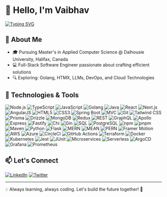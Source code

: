 # 👋 Hello, I'm Vaibhav

[![Typing SVG](https://readme-typing-svg.demolab.com?font=Fira+Code&pause=1000&color=A052F7&width=435&lines=Full-Stack+Software+Engineer;Master's+Student+%40+Dalhousie+University;Crafting+solutions+with+code)](https://git.io/typing-svg)

## 🚀 About Me
- 🎓 Pursuing Master's in Applied Computer Science @ Dalhousie University, Halifax, Canada
- 💻 Full-Stack Software Engineer passionate about crafting efficient solutions
- 🔍 Exploring: Golang, HTMX, LLMs, DevOps, and Cloud Technologies

## 🔧 Technologies & Tools

![Node.js](https://img.shields.io/badge/-Node.js-339933?style=flat-square&logo=Node.js&logoColor=white)
![TypeScript](https://img.shields.io/badge/-TypeScript-3178C6?style=flat-square&logo=TypeScript&logoColor=white)
![JavaScript](https://img.shields.io/badge/-JavaScript-F7DF1E?style=flat-square&logo=JavaScript&logoColor=black)
![Golang](https://img.shields.io/badge/-Golang-00ADD8?style=flat-square&logo=Go&logoColor=white)
![Java](https://img.shields.io/badge/-Java-007396?style=flat-square&logo=Java&logoColor=white)
![React](https://img.shields.io/badge/-React-61DAFB?style=flat-square&logo=React&logoColor=black)
![Next.js](https://img.shields.io/badge/-Next.js-000000?style=flat-square&logo=Next.js&logoColor=white)
![AngularJS](https://img.shields.io/badge/-AngularJS-E23237?style=flat-square&logo=AngularJS&logoColor=white)
![HTML5](https://img.shields.io/badge/-HTML5-E34F26?style=flat-square&logo=HTML5&logoColor=white)
![CSS3](https://img.shields.io/badge/-CSS3-1572B6?style=flat-square&logo=CSS3&logoColor=white)
![Spring Boot](https://img.shields.io/badge/-Spring%20Boot-6DB33F?style=flat-square&logo=Spring%20Boot&logoColor=white)
![MVC](https://img.shields.io/badge/-MVC-888888?style=flat-square)
![Git](https://img.shields.io/badge/-Git-F05032?style=flat-square&logo=Git&logoColor=white)
![Tailwind CSS](https://img.shields.io/badge/-Tailwind%20CSS-38B2AC?style=flat-square&logo=Tailwind%20CSS&logoColor=white)
![Prisma](https://img.shields.io/badge/-Prisma-2D3748?style=flat-square&logo=Prisma&logoColor=white)
![Drizzle](https://img.shields.io/badge/-Drizzle-6A7EC2?style=flat-square)
![MongoDB](https://img.shields.io/badge/-MongoDB-47A248?style=flat-square&logo=MongoDB&logoColor=white)
![Redux](https://img.shields.io/badge/-Redux-764ABC?style=flat-square&logo=Redux&logoColor=white)
![REST](https://img.shields.io/badge/-REST-FF6C37?style=flat-square)
![GraphQL](https://img.shields.io/badge/-GraphQL-E10098?style=flat-square&logo=GraphQL&logoColor=white)
![Apollo](https://img.shields.io/badge/-Apollo-311C87?style=flat-square&logo=Apollo%20GraphQL&logoColor=white)
![Express](https://img.shields.io/badge/-Express-000000?style=flat-square&logo=Express&logoColor=white)
![Fastify](https://img.shields.io/badge/-Fastify-000000?style=flat-square&logo=Fastify&logoColor=white)
![Chi](https://img.shields.io/badge/-Chi-4479A1?style=flat-square)
![Gin](https://img.shields.io/badge/-Gin-00ADD8?style=flat-square)
![SQL](https://img.shields.io/badge/-SQL-4479A1?style=flat-square&logo=MySQL&logoColor=white)
![PostgreSQL](https://img.shields.io/badge/-PostgreSQL-336791?style=flat-square&logo=PostgreSQL&logoColor=white)
![npm](https://img.shields.io/badge/-npm-CB3837?style=flat-square&logo=npm&logoColor=white)
![pnpm](https://img.shields.io/badge/-pnpm-F69220?style=flat-square&logo=pnpm&logoColor=white)
![Maven](https://img.shields.io/badge/-Maven-C71A36?style=flat-square&logo=Apache%20Maven&logoColor=white)
![Python](https://img.shields.io/badge/-Python-3776AB?style=flat-square&logo=Python&logoColor=white)
![Flask](https://img.shields.io/badge/-Flask-000000?style=flat-square&logo=Flask&logoColor=white)
![MERN](https://img.shields.io/badge/-MERN-000000?style=flat-square)
![MEAN](https://img.shields.io/badge/-MEAN-000000?style=flat-square)
![PERN](https://img.shields.io/badge/-PERN-000000?style=flat-square)
![Framer Motion](https://img.shields.io/badge/-Framer%20Motion-0055FF?style=flat-square&logo=Framer&logoColor=white)
![AWS](https://img.shields.io/badge/-AWS-232F3E?style=flat-square&logo=Amazon%20AWS&logoColor=white)
![Azure](https://img.shields.io/badge/-Azure-0089D6?style=flat-square&logo=Microsoft%20Azure&logoColor=white)
![CircleCI](https://img.shields.io/badge/-CircleCI-343434?style=flat-square&logo=CircleCI&logoColor=white)
![GitHub Actions](https://img.shields.io/badge/-GitHub%20Actions-2088FF?style=flat-square&logo=GitHub%20Actions&logoColor=white)
![Terraform](https://img.shields.io/badge/-Terraform-623CE4?style=flat-square&logo=Terraform&logoColor=white)
![Docker](https://img.shields.io/badge/-Docker-2496ED?style=flat-square&logo=Docker&logoColor=white)
![Kubernetes](https://img.shields.io/badge/-Kubernetes-326CE5?style=flat-square&logo=Kubernetes&logoColor=white)
![Jest](https://img.shields.io/badge/-Jest-C21325?style=flat-square&logo=Jest&logoColor=white)
![JUnit](https://img.shields.io/badge/-JUnit-25A162?style=flat-square&logo=JUnit5&logoColor=white)
![Microservices](https://img.shields.io/badge/-Microservices-1572B6?style=flat-square)
![Serverless](https://img.shields.io/badge/-Serverless-FD5750?style=flat-square&logo=Serverless&logoColor=white)
![ArgoCD](https://img.shields.io/badge/-ArgoCD-EF7B4D?style=flat-square&logo=Argo&logoColor=white)
![Grafana](https://img.shields.io/badge/-Grafana-F46800?style=flat-square&logo=Grafana&logoColor=white)
![Prometheus](https://img.shields.io/badge/-Prometheus-E6522C?style=flat-square&logo=Prometheus&logoColor=white)

## 📫 Let's Connect

[![LinkedIn](https://img.shields.io/badge/LinkedIn-0077B5?style=for-the-badge&logo=linkedin&logoColor=white)](https://www.linkedin.com/in/ramchaik/)
[![Twitter](https://img.shields.io/badge/Twitter-1DA1F2?style=for-the-badge&logo=twitter&logoColor=white)](https://twitter.com/vsramchaik)

---

💡 Always learning, always coding. Let's build the future together! 🚀
